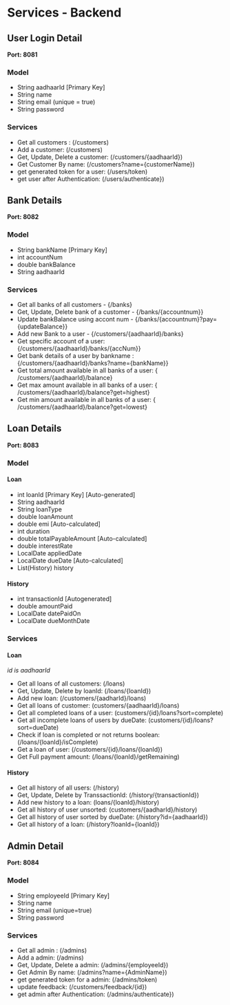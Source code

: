 # Services - Backend

## User Login Detail
**Port: 8081**
### Model
-  String aadhaarId [Primary Key]
-  String name
-  String email (unique = true)
-  String password

### Services
- Get all customers : (/customers)
- Add a customer: (/customers)
- Get, Update, Delete a customer: (/customers/{aadhaarId})
- Get Customer By name: (/customers?name={customerName})
- get generated token for a user: (/users/token)
- get user after Authentication: (/users/authenticate})

## Bank Details
**Port: 8082**
### Model
- String bankName [Primary Key]
- int accountNum
- double bankBalance
- String aadhaarId

### Services
- Get all banks of all customers - {/banks}
- Get, Update, Delete bank of a customer - {/banks/{accountnum}}
- Update bankBalance using accont num - {/banks/{accountnum}?pay={updateBalance}}
- Add new Bank to a user -  {/customers/{aadhaarId}/banks}
- Get specific account of a user: {/customers/{aadhaarId}/banks/{accNum}}
- Get bank details of a user by bankname :{/customers/{aadhaarId}/banks?name={bankName}}
- Get total amount available in all banks of a user: { /customers/{aadhaarId}/balance}
- Get max amount available in all banks of a user: { /customers/{aadhaarId}/balance?get=highest}
- Get min amount available in all banks of a user: { /customers/{aadhaarId}/balance?get=lowest}

## Loan Details
**Port: 8083**

### Model
#### Loan
- int loanId [Primary Key] [Auto-generated]
- String aadhaarId
- String loanType
- double loanAmount
- double emi   [Auto-calculated]
- int duration
- double totalPayableAmount [Auto-calculated]
- double interestRate
- LocalDate appliedDate
- LocalDate dueDate [Auto-calculated]
- List(History) history

#### History
- int transactionId [Autogenerated]
- double amountPaid
- LocalDate datePaidOn
- LocalDate dueMonthDate

### Services
#### Loan
*id is aadhaarId*
- Get all loans of all customers: (/loans)
- Get, Update, Delete by loanId: (/loans/{loanId})
- Add new loan: (/customers/{aadharId}/loans)
- Get all loans of customer: (customers/{aadhaarId}/loans)
- Get all completed loans of a user: (customers/{id}/loans?sort=complete)
- Get all incomplete loans of users by dueDate: (customers/{id}/loans?sort=dueDate)
- Check if loan is completed or not  returns boolean: (/loans/{loanId}/isComplete)
- Get a loan of user: (/customers/{id}/loans/{loanId})
- Get Full payment amount: (/loans/{loanId}/getRemaining)

#### History
- Get all history of all users: (/history)
- Get, Update, Delete by TranssactionId: (/history/{transactionId})
- Add new history to a loan: (loans/{loanId}/history)
- Get all history of user unsorted: (customers/{aadharId}/history)
- Get all history of user sorted by dueDate: (/history?id={aadhaarId})
- Get all history of a loan: (/history?loanId={loanId})

## Admin Detail
**Port: 8084**
### Model
-  String employeeId [Primary Key]
-  String name
-  String email (unique=true)
-  String password

### Services
- Get all admin : (/admins)
- Add a admin: (/admins)
- Get, Update, Delete a admin: (/admins/{employeeId})
- Get Admin By name: (/admins?name={AdminName})
- get generated token for a admin: (/admins/token)
- update feedback: (/customers/feedback/{id})
- get admin after Authentication: (/admins/authenticate})